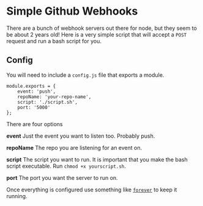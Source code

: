 # Simple Github Webhooks

There are a bunch of webhook servers out there for node, but they seem to be about 2 years old! Here is a very simple script that will accept a `POST` request and run a bash script for you.

## Config

You will need to include a `config.js` file that exports a module.

	module.exports = {
		event: 'push',
		repoName: 'your-repo-name',
		script: './script.sh',
		port: '5000'
	};

There are four options

**event** Just the event you want to listen too. Probably push.

**repoName** The repo you are listening for an event on. 

**script** The script you want to run. It is important that you make the bash script executable. Run `chmod +x yourscript.sh`.

**port** The port you want the server to run on.

Once everything is configured use something like [`forever`](https://github.com/foreverjs/forever) to keep it running.
